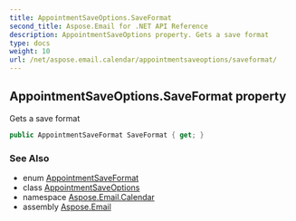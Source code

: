 ```yaml
---
title: AppointmentSaveOptions.SaveFormat
second_title: Aspose.Email for .NET API Reference
description: AppointmentSaveOptions property. Gets a save format
type: docs
weight: 10
url: /net/aspose.email.calendar/appointmentsaveoptions/saveformat/
---
```

## AppointmentSaveOptions.SaveFormat property

Gets a save format

```csharp
public AppointmentSaveFormat SaveFormat { get; }
```

### See Also

* enum [AppointmentSaveFormat](../../appointmentsaveformat/)
* class [AppointmentSaveOptions](../)
* namespace [Aspose.Email.Calendar](../../appointmentsaveoptions/)
* assembly [Aspose.Email](../../../)


